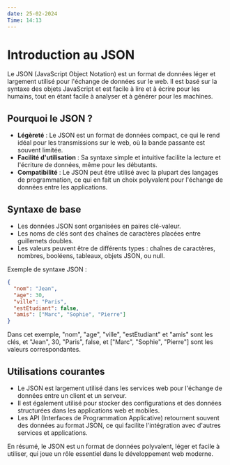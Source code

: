 ```yaml
---
date: 25-02-2024
Time: 14:13
---
```

# Introduction au JSON

Le JSON (JavaScript Object Notation) est un format de données léger et largement utilisé pour l'échange de données sur le web. Il est basé sur la syntaxe des objets JavaScript et est facile à lire et à écrire pour les humains, tout en étant facile à analyser et à générer pour les machines.

## Pourquoi le JSON ?

- **Légèreté** : Le JSON est un format de données compact, ce qui le rend idéal pour les transmissions sur le web, où la bande passante est souvent limitée.
- **Facilité d'utilisation** : Sa syntaxe simple et intuitive facilite la lecture et l'écriture de données, même pour les débutants.
- **Compatibilité** : Le JSON peut être utilisé avec la plupart des langages de programmation, ce qui en fait un choix polyvalent pour l'échange de données entre les applications.

## Syntaxe de base

- Les données JSON sont organisées en paires clé-valeur.
- Les noms de clés sont des chaînes de caractères placées entre guillemets doubles.
- Les valeurs peuvent être de différents types : chaînes de caractères, nombres, booléens, tableaux, objets JSON, ou null.

Exemple de syntaxe JSON :

```json
{
  "nom": "Jean",
  "age": 30,
  "ville": "Paris",
  "estEtudiant": false,
  "amis": ["Marc", "Sophie", "Pierre"]
}
```

Dans cet exemple, "nom", "age", "ville", "estEtudiant" et "amis" sont les clés, et "Jean", 30, "Paris", false, et ["Marc", "Sophie", "Pierre"] sont les valeurs correspondantes.

## Utilisations courantes

- Le JSON est largement utilisé dans les services web pour l'échange de données entre un client et un serveur.
- Il est également utilisé pour stocker des configurations et des données structurées dans les applications web et mobiles.
- Les API (Interfaces de Programmation Applicative) retournent souvent des données au format JSON, ce qui facilite l'intégration avec d'autres services et applications.

En résumé, le JSON est un format de données polyvalent, léger et facile à utiliser, qui joue un rôle essentiel dans le développement web moderne.
